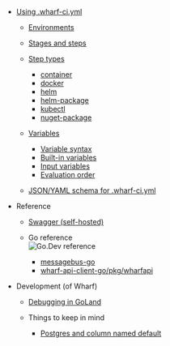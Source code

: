 - [Using .wharf-ci.yml](usage-wharfyml.md)

  - [Environments](usage-wharfyml/environments.md)

  - [Stages and steps](usage-wharfyml/stages-and-steps.md)

  - [Step types](usage-wharfyml/step-types.md)

    - [container](usage-wharfyml/step-types/container.md)
    - [docker](usage-wharfyml/step-types/docker.md)
    - [helm](usage-wharfyml/step-types/helm-deploy.md)
    - [helm-package](usage-wharfyml/step-types/helm-package.md)
    - [kubectl](usage-wharfyml/step-types/kubectl.md)
    - [nuget-package](usage-wharfyml/step-types/nuget-package.md)

  - [Variables](usage-wharfyml/variables.md)

    - [Variable syntax](usage-wharfyml/variables/variable-syntax.md)
    - [Built-in variables](usage-wharfyml/variables/built-in-variables.md)
    - [Input variables](usage-wharfyml/variables/input-variables.md)
    - [Evaluation order](usage-wharfyml/variables/evaluation-order.md)

  - [JSON/YAML schema for .wharf-ci.yml](usage-wharfyml/json-yaml-schema-for-wharf-ci-yml.md)

- Reference

  - [Swagger (self-hosted)](reference/swagger-self-hosted.md)

  - Go reference\
    ![Go.Dev reference](https://img.shields.io/badge/go.dev-reference-blue?logo=go\&logoColor=white)

    - [messagebus-go](https://pkg.go.dev/github.com/iver-wharf/messagebus-go)
    - [wharf-api-client-go/pkg/wharfapi](https://pkg.go.dev/github.com/iver-wharf/wharf-api-client-go/pkg/wharfapi)

- Development (of Wharf)

  - [Debugging in GoLand](development/debugging-in-goland.md)

  - Things to keep in mind

    - [Postgres and column named default](development/postgres-and-column-named-default.md)
